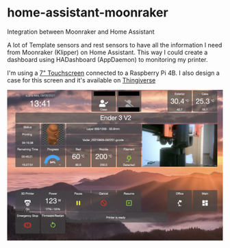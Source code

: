 # home-assistant-moonraker
Integration between Moonraker and Home Assistant


A lot of Template sensors and rest sensors to have all the information I need from Moonraker (Klipper) on Home Assistant.
This way I could create a dashboard using HADashboard (AppDaemon) to monitoring my printer.

I'm using a [7" Touchscreen](https://www.amazon.es/gp/product/B07K32M4LJ/ref=ppx_yo_dt_b_asin_title_o02_s00?ie=UTF8&psc=1) connected to a Raspberry Pi 4B.
I also design a case for this screen and it's available on [Thingiverse](https://www.thingiverse.com/thing:4880131)

![screenshot](screenshot.png?raw=true)
